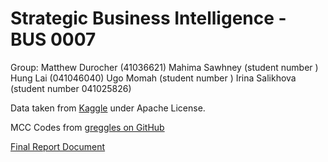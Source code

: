 # Strategic Business Intelligence - BUS 0007

Group:
Matthew Durocher (41036621)
Mahima Sawhney (student number )
Hung Lai (041046040)
Ugo Momah (student number )
Irina Salikhova (student number 041025826)


Data taken from [Kaggle](https://www.kaggle.com/datasets/teamincribo/credit-card-fraud) under Apache License.

MCC Codes from [greggles on GitHub](https://github.com/greggles/mcc-codes/blob/main/mcc_codes.csv)

[Final Report Document](https://algonquinlivecom-my.sharepoint.com/:w:/g/personal/duro0064_algonquinlive_com/EWKTv63_4KhMpisNU32W4HoBuCvhXsU0rIoeqsnCuikcZA?e=UodCLY)
